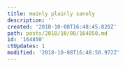 ```yaml
---
title: mainly plainly sanely
description: ''
created: '2018-10-08T16:48:45.820Z'
path: posts/2018/10/08/164850.md
id: '164850'
ctUpdates: 1
modified: '2018-10-08T16:48:50.972Z'
---
```

